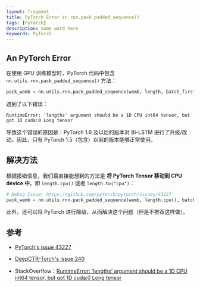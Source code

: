```yaml
---
layout: fragment
title: PyTorch Error in rnn.pack_padded_sequence()
tags: [PyTorch]
description: some word here
keywords: PyTorch
---
```


## An PyTorch Error

在使用 GPU 训练模型时，PyTorch 代码中包含 `nn.utils.rnn.pack_padded_sequence()` 方法：

```python
pack_wemb = nn.utils.rnn.pack_padded_sequence(wemb, length, batch_first=True, enforce_sorted=False)
```

遇到了以下错误：

```shell
RuntimeError: 'lengths' argument should be a 1D CPU int64 tensor, but got 1D cuda:0 Long tensor
```

导致这个错误的原因是：PyTorch 1.6 及以后的版本对 Bi-LSTM 进行了升级/改动。因此，只有 PyTorch 1.5（包含）以前的版本能够正常使用。

## 解决方法

根据报错信息，我们最直接能想到的方法是 **将 PyTorch Tensor 移动到 CPU device 中**，即 `length.cpu()` 或者 `length.to("cpu")`：

```python
# Debug Issue: https://github.com/pytorch/pytorch/issues/43227
pack_wemb = nn.utils.rnn.pack_padded_sequence(wemb, length.cpu(), batch_first=True, enforce_sorted=False)
```

此外，还可以将 PyTorch 进行降级，从而解决这个问题（但是不推荐这样做）。


## 参考

- [PyTorch's issue 43227](https://github.com/pytorch/pytorch/issues/43227)

- [DeepCTR-Torch's issue 240](https://github.com/shenweichen/DeepCTR-Torch/issues/240)

- StackOverflow：[RuntimeError: ‘lengths’ argument should be a 1D CPU int64 tensor, but got 1D cuda:0 Long tensor](https://stackoverflow.com/questions/70428140/runtimeerror-lengths-argument-should-be-a-1d-cpu-int64-tensor-but-got-1d-cud)

